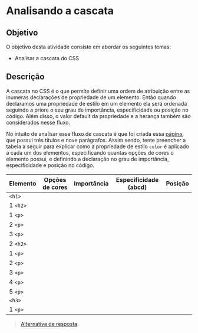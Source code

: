# Analisando a cascata

## Objetivo

O objetivo desta atividade consiste em abordar os seguintes temas:

- Analisar a cascata do CSS

## Descrição

A cascata no CSS é o que permite definir uma ordem de atribuição entre as inumeras declarações de propriedade de um elemento. Então quando declaramos uma propriedade de estilo em um elemento ela será ordenada seguindo a priore o seu grau de importância, especificidade ou posição no código. Além disso, o valor default da propriedade e a herança também são considerados nesse fluxo.

No intuito de analisar esse fluxo de cascata é que foi criada essa [página](site/), que possui três títulos e nove parágrafos. Assim sendo, tente preencher a tabela a seguir para explicar como a propriedade de estilo `color` é aplicado a cada um dos elementos, especificando quantas opções de cores o elemento possui, e definindo a declaração no grau de importância, especificidade e posição no código.

| Elemento | Opções de cores | Importância | Especificidade (abcd) | Posição |
|-|-|-|-|-|
| `<h1>` | | | | |
| 1 `<h2>` | | | | |
| 1 `<p>` | | | | |
| 2 `<p>` | | | | |
| 3 `<p>` | | | | |
| 2 `<h2>` | | | | |
| 1 `<p>` | | | | |
| 2 `<p>` | | | | |
| 3 `<p>` | | | | |
| 4 `<p>` | | | | |
| 5 `<p>` | | | | |
| `<h3>` | | | | |
| 1 `<p>` | | | | |

> [Alternativa de resposta](cascade.md).